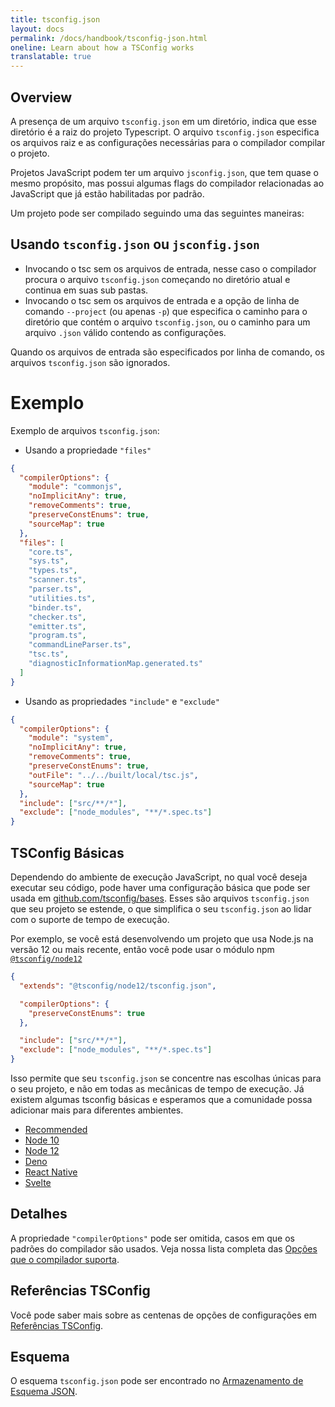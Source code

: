 ```yaml
---
title: tsconfig.json
layout: docs
permalink: /docs/handbook/tsconfig-json.html
oneline: Learn about how a TSConfig works
translatable: true
---
```


## Overview

A presença de um arquivo `tsconfig.json` em um diretório, indica que esse diretório é a raiz do projeto Typescript.
O arquivo `tsconfig.json` especifica os arquivos raiz e as configurações necessárias para o compilador compilar o projeto.

Projetos JavaScript podem ter um arquivo `jsconfig.json`, que tem quase o mesmo propósito, mas possui algumas flags do compilador relacionadas ao JavaScript que já estão habilitadas por padrão.

Um projeto pode ser compilado seguindo uma das seguintes maneiras:

## Usando `tsconfig.json` ou `jsconfig.json`

- Invocando o tsc sem os arquivos de entrada, nesse caso o compilador procura o arquivo `tsconfig.json` começando no diretório atual e continua em suas sub pastas.
- Invocando o tsc sem os arquivos de entrada e a opção de linha de comando `--project` (ou apenas `-p`) que especifica o caminho para o diretório que contém o arquivo `tsconfig.json`, ou o caminho para um arquivo `.json` válido contendo as configurações.

Quando os arquivos de entrada são especificados por linha de comando, os arquivos `tsconfig.json` são ignorados.

# Exemplo

Exemplo de arquivos `tsconfig.json`:

- Usando a propriedade `"files"`

```json tsconfig
{
  "compilerOptions": {
    "module": "commonjs",
    "noImplicitAny": true,
    "removeComments": true,
    "preserveConstEnums": true,
    "sourceMap": true
  },
  "files": [
    "core.ts",
    "sys.ts",
    "types.ts",
    "scanner.ts",
    "parser.ts",
    "utilities.ts",
    "binder.ts",
    "checker.ts",
    "emitter.ts",
    "program.ts",
    "commandLineParser.ts",
    "tsc.ts",
    "diagnosticInformationMap.generated.ts"
  ]
}
```

- Usando as propriedades `"include"` e `"exclude"`

```json tsconfig
{
  "compilerOptions": {
    "module": "system",
    "noImplicitAny": true,
    "removeComments": true,
    "preserveConstEnums": true,
    "outFile": "../../built/local/tsc.js",
    "sourceMap": true
  },
  "include": ["src/**/*"],
  "exclude": ["node_modules", "**/*.spec.ts"]
}
```

## TSConfig Básicas

Dependendo do ambiente de execução JavaScript, no qual você deseja executar seu código, pode haver uma configuração básica que pode ser usada em [github.com/tsconfig/bases](https://github.com/tsconfig/bases/).
Esses são arquivos `tsconfig.json` que seu projeto se estende, o que simplifica o seu `tsconfig.json` ao lidar com o suporte de tempo de execução.

Por exemplo, se você está desenvolvendo um projeto que usa Node.js na versão 12 ou mais recente, então você pode usar o módulo npm [`@tsconfig/node12`](https://www.npmjs.com/package/@tsconfig/node12)

```json tsconfig
{
  "extends": "@tsconfig/node12/tsconfig.json",

  "compilerOptions": {
    "preserveConstEnums": true
  },

  "include": ["src/**/*"],
  "exclude": ["node_modules", "**/*.spec.ts"]
}
```

Isso permite que seu `tsconfig.json` se concentre nas escolhas únicas para o seu projeto, e não em todas as mecânicas de tempo de execução. Já existem algumas tsconfig básicas e esperamos que a comunidade possa adicionar mais para diferentes ambientes.

- [Recommended](https://www.npmjs.com/package/@tsconfig/recommended)
- [Node 10](https://www.npmjs.com/package/@tsconfig/node10)
- [Node 12](https://www.npmjs.com/package/@tsconfig/node12)
- [Deno](https://www.npmjs.com/package/@tsconfig/deno)
- [React Native](https://www.npmjs.com/package/@tsconfig/react-native)
- [Svelte](https://www.npmjs.com/package/@tsconfig/svelte)

## Detalhes

A propriedade `"compilerOptions"` pode ser omitida, casos em que os padrões do compilador são usados. Veja nossa lista completa das [Opções que o compilador suporta](/tsconfig).

## Referências TSConfig

Você pode saber mais sobre as centenas de opções de configurações em [Referências TSConfig](/tsconfig).

## Esquema

O esquema `tsconfig.json` pode ser encontrado no [Armazenamento de Esquema JSON](http://json.schemastore.org/tsconfig).
